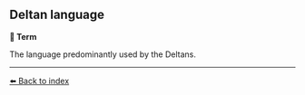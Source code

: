 ## Deltan language

**📑 Term**

The language predominantly used by the Deltans.


----------
[⬅️ Back to index](/#4de0_s)